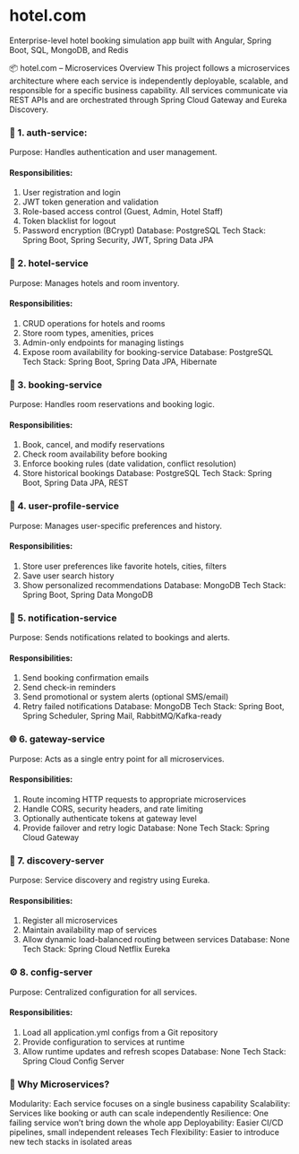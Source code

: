 # hotel.com


Enterprise-level hotel booking simulation app built with Angular, Spring Boot, SQL, MongoDB, and Redis


📦 hotel.com – Microservices Overview
This project follows a microservices architecture where each service is independently deployable, scalable, and responsible for a specific business capability. All services communicate via REST APIs and are orchestrated through Spring Cloud Gateway and Eureka Discovery.

### 🔐 1. auth-service: 
Purpose: Handles authentication and user management.
#### Responsibilities:
  1) User registration and login
  2) JWT token generation and validation
  3) Role-based access control (Guest, Admin, Hotel Staff)
  4) Token blacklist for logout
  5) Password encryption (BCrypt)
Database: PostgreSQL
Tech Stack: Spring Boot, Spring Security, JWT, Spring Data JPA


### 🏨 2. hotel-service
Purpose: Manages hotels and room inventory.
#### Responsibilities:
  1) CRUD operations for hotels and rooms
  2) Store room types, amenities, prices
  3) Admin-only endpoints for managing listings
  4) Expose room availability for booking-service
Database: PostgreSQL
Tech Stack: Spring Boot, Spring Data JPA, Hibernate


### 📆 3. booking-service
Purpose: Handles room reservations and booking logic.
#### Responsibilities:
  1) Book, cancel, and modify reservations
  2) Check room availability before booking
  3) Enforce booking rules (date validation, conflict resolution)
  4) Store historical bookings
Database: PostgreSQL
Tech Stack: Spring Boot, Spring Data JPA, REST


### 👤 4. user-profile-service
Purpose: Manages user-specific preferences and history.
#### Responsibilities:
  1) Store user preferences like favorite hotels, cities, filters
  2) Save user search history
  3) Show personalized recommendations
Database: MongoDB
Tech Stack: Spring Boot, Spring Data MongoDB

### 📣 5. notification-service
Purpose: Sends notifications related to bookings and alerts.
#### Responsibilities:
  1) Send booking confirmation emails
  2) Send check-in reminders
  3) Send promotional or system alerts (optional SMS/email)
  4) Retry failed notifications
Database: MongoDB
Tech Stack: Spring Boot, Spring Scheduler, Spring Mail, RabbitMQ/Kafka-ready


### 🌐 6. gateway-service
Purpose: Acts as a single entry point for all microservices.
#### Responsibilities:
  1) Route incoming HTTP requests to appropriate microservices
  2) Handle CORS, security headers, and rate limiting
  3) Optionally authenticate tokens at gateway level
  4) Provide failover and retry logic
Database: None
Tech Stack: Spring Cloud Gateway


### 📡 7. discovery-server
Purpose: Service discovery and registry using Eureka.
#### Responsibilities:
  1) Register all microservices
  2) Maintain availability map of services
  3) Allow dynamic load-balanced routing between services
Database: None
Tech Stack: Spring Cloud Netflix Eureka


### ⚙️ 8. config-server
Purpose: Centralized configuration for all services.
#### Responsibilities:
  1) Load all application.yml configs from a Git repository
  2) Provide configuration to services at runtime
  3) Allow runtime updates and refresh scopes
Database: None
Tech Stack: Spring Cloud Config Server

### 🧠 Why Microservices?
Modularity: Each service focuses on a single business capability
Scalability: Services like booking or auth can scale independently
Resilience: One failing service won’t bring down the whole app
Deployability: Easier CI/CD pipelines, small independent releases
Tech Flexibility: Easier to introduce new tech stacks in isolated areas





